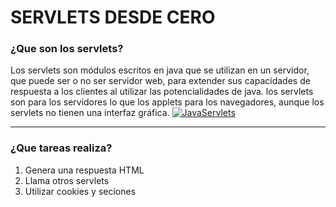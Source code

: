 # SERVLETS DESDE CERO
### ¿Que son los servlets?
Los servlets son módulos escritos en java que se utilizan en un servidor, que puede ser o no ser servidor web, para extender sus capacidades de respuesta a los clientes al utilizar las potencialidades de java. los servlets son para los servidores lo que los applets para los navegadores, aunque los servlets no tienen una interfaz gráfica. 
[![JavaServlets](https://jesusfernandeztoledo.com/wp-content/uploads/2019/02/servlet-featured-image-760x330.png "JavaServlets")](https://www.google.com/url?sa=t&rct=j&q=&esrc=s&source=web&cd=&cad=rja&uact=8&ved=2ahUKEwj3_Znw9aX0AhWJmGoFHVjsBfwQFnoECAcQAQ&url=https%3A%2F%2Fwww.java.com%2Fes%2F&usg=AOvVaw2rCeXtSfzwLvJOF3v_x8aQ "JavaServlets")

------------
### ¿Que tareas realiza?
1. Genera una respuesta HTML
2. Llama otros servlets
3. Utilizar cookies y seciones

